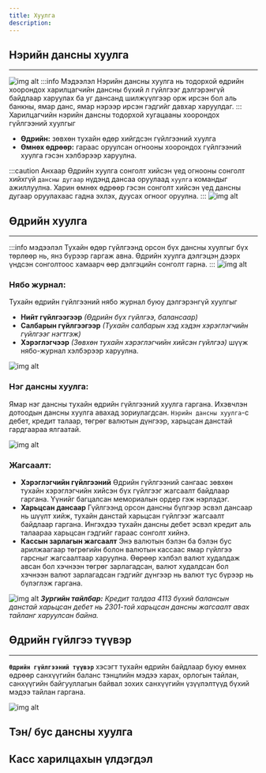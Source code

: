 ```yaml
---
title: Хуулга
description:   
---
```


## Нэрийн дансны хуулга 
---
![img alt](/img/img23.png)
:::info Мэдээлэл
 Нэрийн дансны хуулга нь тодорхой өдрийн хоорондох харилцагчийн дансны бүхий л гүйлгээг дэлгэрэнгүй байдлаар харуулах ба уг дансанд шилжүүлгээр орж ирсэн бол аль банкны, ямар данс, ямар нэрээр ирсэн гэдгийг давхар харуулдаг.
:::
Харилцагчийн нэрийн дансны тодорхой хугацааны хоорондох гүйлгээний хуулгыг  
- **Өдрийн:** зөвхөн тухайн өдөр хийгдсэн гүйлгээний хуулга
- **Өмнөх өдрөөр:** гараас оруулсан огнооны хоорондох гүйлгээний хуулга гэсэн хэлбэрээр харуулна.

:::caution Анхаар
 Өдрийн хуулга сонголт хийсэн үед огнооны сонголт хийхгүй `дансны дугаар` нүдэнд дансаа оруулаад `хуулга` командыг ажиллуулна. Харин өмнөх өдрөөр гэсэн сонголт хийсэн үед дансны дугаар оруулахаас гадна эхлэх, дуусах огноог оруулна. 
:::
![img alt](/img/img24.png)

## Өдрийн хуулга 
---
:::info мэдээлэл
Тухайн өдөр гүйлгээнд орсон бүх дансны хуулгыг бүх төрлөөр нь, янз бүрээр гаргаж авна. Өдрийн хуулга дэлгэцэн дээрх үндсэн сонголтоос хамаарч өөр дэлгэцийн сонголт гарна.
:::
![img alt](/img/uHuulga.png)
### Нябо журнал:
Тухайн өдрийн гүйлгээний нябо журнал буюу дэлгэрэнгүй хуулгыг 
- **Нийт гүйлгээгээр** _(Өдрийн бүх гүйлгээ, балансаар)_
- **Салбарын гүйлгээгээр** _(Тухайн салбарын хэд хэдэн хэрэглэгчийн гүйлгээг нэгтгэж)_
- **Хэрэглэгчээр** _(Зөвхөн тухайн хэрэглэгчийн хийсэн гүйлгээ)_ шүүж нябо-журнал хэлбэрээр харуулна. 
 
![img alt](/img/img25.png)

### Нэг дансны хуулга:
Ямар нэг дансны тухайн өдрийн гүйлгээний хуулга гаргана. Ихэвчлэн дотоодын дансны хуулга авахад зориулагдсан. `Нэрийн дансны хуулга`-с дебет, кредит талаар, төгрөг валютын дүнгээр, харьцсан данстай гардгаараа ялгаатай.
 
 ![img alt](/img/img27.png)

### Жагсаалт:
-	**Хэрэглэгчийн гүйлгээний** Өдрийн гүйлгээний сангаас зөвхөн тухайн хэрэглэгчийн хийсэн бүх гүйлгээг жагсаалт байдлаар гаргана. Үүнийг багцалсан мемориалын ордер гэж нэрлэдэг.
-	**Харьцсан дансаар** Гүйлгээнд орсон дансны бүлгээр эсвэл дансаар нь шүүлт хийж, тухайн данстай харьцсан гүйлгээг жагсаалт байдлаар гаргана. Ингэхдээ тухайн дансны дебет эсвэл кредит аль талаараа харьцсан гэдгийг гараас сонголт хийнэ. 
-	**Кассын зарлагын жагсаалт** Энэ валютын бэлэн ба бэлэн бус арилжаагаар төгрөгийн болон валютын кассаас ямар гүйлгээ гарсныг жагсаалтаар харуулна. Өөрөөр хэлбэл валют худалдаж авсан бол хэчнээн төгрөг зарлагадсан, валют худалдсан бол хэчнээн валют зарлагадсан гэдгийг дүнгээр нь валют тус бүрээр нь бүлэглэж гаргана.
>
 ![img alt](/img/img28.png)
_**Зургийн тайлбар:** Кредит талдаа 4113 бүхий балансын данстай харьцсан дебет нь 2301-той харьцсан дансны жагсаалт авах тайланг харуулсан байна._

## Өдрийн гүйлгээ түүвэр 
---
**`Өдрийн гүйлгээний түүвэр`** хэсэгт тухайн өдрийн байдлаар буюу өмнөх өдрөөр санхүүгийн баланс тэнцлийн мэдээ харах, орлогын тайлан, санхүүгийн байгууллагын байвал зохих санхүүгийн үзүүлэлтүүд бүхий мэдээ тайлан гаргана.

![img alt](/img/image48.png)

## Тэн/ бус дансны хуулга 

## Касс харилцахын үлдэгдэл
